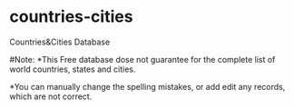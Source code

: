 # countries-cities
Countries&amp;Cities Database

#Note: 
*This Free database dose not guarantee for the complete list of world countries, states and cities.

*You can manually change the spelling mistakes, or add edit any records, which are not correct.
